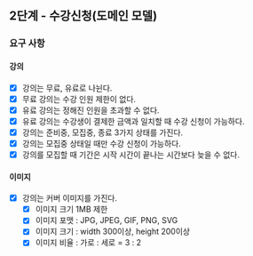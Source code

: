 ## 2단계 - 수강신청(도메인 모델)

### 요구 사항

#### 강의

* [x] 강의는 무료, 유료로 나뉜다.
* [x] 무료 강의는 수강 인원 제한이 없다.
* [x] 유료 강의는 정해진 인원을 초과할 수 없다.
* [x] 유료 강의는 수강생이 결제한 금액과 일치할 때 수강 신청이 가능하다.
* [x] 강의는 준비중, 모집중, 종료 3가지 상태를 가진다.
* [x] 강의는 모집중 상태일 때만 수강 신청이 가능하다.
* [x] 강의를 모집할 때 기간은 시작 시간이 끝나는 시간보다 늦을 수 없다.

#### 이미지

* [x] 강의는 커버 이미지를 가진다.
  * [x] 이미지 크기 1MB 제한
  * [x] 이미지 포맷 : JPG, JPEG, GIF, PNG, SVG
  * [x] 이미지 크기 : width 300이상, height 200이상
  * [x] 이미지 비율 : 가로 : 세로 = 3 : 2